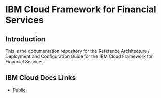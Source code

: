 # IBM Cloud Framework for Financial Services

## Introduction

This is the documentation repository for the Reference Architecture / Deployment and Configuration Guide for the IBM Cloud Framework for Financial Services.

## IBM Cloud Docs Links

* [Public](https://cloud.ibm.com/docs/framework-financial-services)



